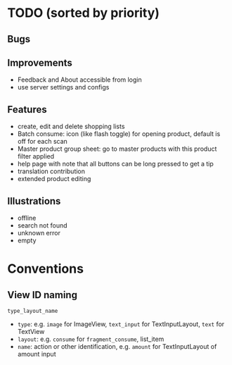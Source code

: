 # TODO (sorted by priority)

## Bugs

## Improvements

- Feedback and About accessible from login
- use server settings and configs

## Features

- create, edit and delete shopping lists
- Batch consume: icon (like flash toggle) for opening product, default is off for each scan
- Master product group sheet: go to master products with this product filter applied
- help page with note that all buttons can be long pressed to get a tip
- translation contribution
- extended product editing

## Illustrations

- offline
- search not found
- unknown error
- empty

# Conventions

## View ID naming

`type_layout_name`

- `type`: e.g. `image` for ImageView, `text_input` for TextInputLayout, `text` for TextView
- `layout`: e.g. `consume` for `fragment_consume`, list_item
- `name`: action or other identification, e.g. `amount` for TextInputLayout of amount input